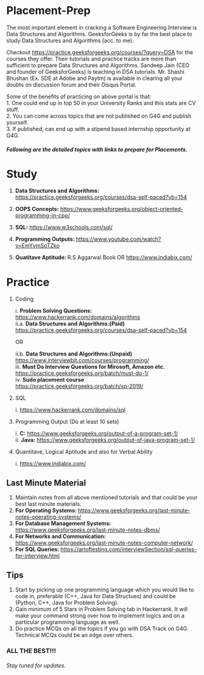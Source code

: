 # Placement-Prep

The most important element in cracking a Software Engineering Interview is Data Structures and Algorithms. GeeksforGeeks is by far the best place to study Data Structures and Algorithms (acc. to me). <br>
 
Checkout https://practice.geeksforgeeks.org/courses/?query=DSA for the courses they offer. Their tutorials and practice tracks are more than sufficient to prepare Data Structures and Algorithms. Sandeep Jain (CEO and founder of GeeksforGeeks) is teaching in DSA tutorials. Mr. Shashi Bhushan (Ex. SDE at Adobe and Paytm) is available in clearing all your doubts on discussion forum and their Disqus Portal. <br>

<p> Some of the benefits of practicing on above portal is that: <br>
	1. One could end up in top 50 in your University Ranks and this stats are CV stuff. <br>
	2. You can come across topics that are not published on G4G and publish yourself. <br>
	3. If published, can end up with a stipend based internship opportunity at G4G. <br>
	
<h5> Following are the detailed topics with links to prepare for Placements. </h5>

<h1>Study</h1>

1. <b>Data Structures and Algorithms:</b> https://practice.geeksforgeeks.org/courses/dsa-self-paced?vb=154 <br>

2. <b>OOPS Concepts:</b> https://www.geeksforgeeks.org/object-oriented-programming-in-cpp/ <br>

3. <b>SQL:</b> https://www.w3schools.com/sql/ <br>

4. <b> Programming Outputs: </b> https://www.youtube.com/watch?v=EmYvmSoTZko <br>

5. <b> Quatitave Aptitude: </b> R.S Aggarwal Book OR https://www.indiabix.com/ <br>

<h1>Practice</h1>

1. Coding
    
     i. <b>Problem Solving Questions: </b> https://www.hackerrank.com/domains/algorithms <br>
    ii.a. <b> Data Structures and Algorithms:(Paid) </b> https://practice.geeksforgeeks.org/courses/dsa-self-paced?vb=154 <br>
     	 <p> OR </p>
    ii.b. <b> Data Structures and Algorithms:(Unpaid) </b> https://www.interviewbit.com/courses/programming/ <br>
     iii.  <b> Must Do Interview Questions for Mirosoft, Amazon etc. </b> https://practice.geeksforgeeks.org/batch/must-do-1/ <br>
     iv. <b> Sudo placement course </b> https://practice.geeksforgeeks.org/batch/sp-2019/ <br>
     
2. SQL

	i. https://www.hackerrank.com/domains/sql

3. Programming Output (Do at least 10 sets)

	i. <b>C:</b> https://www.geeksforgeeks.org/output-of-a-program-set-1/ <br>
	ii. <b>Java:</b> https://www.geeksforgeeks.org/output-of-java-program-set-1/
  
4. Quantitave, Logical Aptitude and also for Verbal Ability

  	i. https://www.indiabix.com/

<h2>Last Minute Material</h2>

1. Maintain notes from all above mentioned tutorials and that could be your best last minute materials.
2. <b> For Operating Systems: </b> https://www.geeksforgeeks.org/last-minute-notes-operating-systems/<br>
3. <b> For Database Management Systems: </b> https://www.geeksforgeeks.org/last-minute-notes-dbms/ <br>
4. <b> For Networks and Communication: </b> https://www.geeksforgeeks.org/last-minute-notes-computer-network/ <br>
5. <b> For SQL Queries: </b> https://artoftesting.com/interviewSection/sql-queries-for-interview.html </br>

<h2>Tips</h2>

1. Start by picking up one programming language which you would like to code in, preferable (C++, Java for Data Structues)
   and could be (Python, C++, Java for Problem Solving). <br>
2. Gain minimum of 5 Stars in Problem Solving tab in Hackerrank. It will make your command strong over how to implement logics 
   and on a particular programming language as well. <br>
3. Do practice MCQs on all the topics if you go with DSA Track on G4G. Technical MCQs could be an edge over others. <br>


<h3>ALL THE BEST!!!</h3>

<h6><i>Stay tuned for updates.</i></h6>
